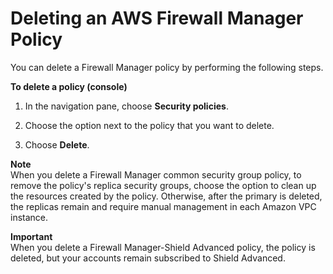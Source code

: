 # Deleting an AWS Firewall Manager Policy<a name="policy-deleting"></a>

You can delete a Firewall Manager policy by performing the following steps\.<a name="policy-deleting-procedure"></a>

**To delete a policy \(console\)**

1. In the navigation pane, choose **Security policies**\.

1. Choose the option next to the policy that you want to delete\. 

1. Choose **Delete**\.

**Note**  
When you delete a Firewall Manager common security group policy, to remove the policy's replica security groups, choose the option to clean up the resources created by the policy\. Otherwise, after the primary is deleted, the replicas remain and require manual management in each Amazon VPC instance\. 

**Important**  
When you delete a Firewall Manager\-Shield Advanced policy, the policy is deleted, but your accounts remain subscribed to Shield Advanced\.